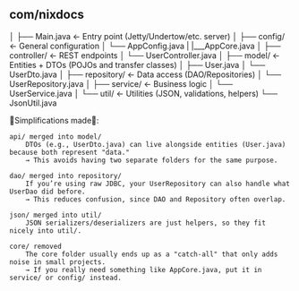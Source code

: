## com/nixdocs 
│
├── Main.java              ← Entry point (Jetty/Undertow/etc. server)
│
├── config/                ← General configuration
│   └── AppConfig.java
|   |___AppCore.java
│
├── controller/            ← REST endpoints
│   └── UserController.java
│
├── model/                 ← Entities + DTOs (POJOs and transfer classes)
│   ├── User.java
│   └── UserDto.java
│
├── repository/            ← Data access (DAO/Repositories)
│   └── UserRepository.java
│
├── service/               ← Business logic
│   └── UserService.java
│
└── util/                  ← Utilities (JSON, validations, helpers)
    └── JsonUtil.java


🔄Simplifications made🔄: 

    api/ merged into model/
        DTOs (e.g., UserDto.java) can live alongside entities (User.java) because both represent "data."
        → This avoids having two separate folders for the same purpose.

    dao/ merged into repository/
        If you’re using raw JDBC, your UserRepository can also handle what UserDao did before.
        → This reduces confusion, since DAO and Repository often overlap.

    json/ merged into util/
        JSON serializers/deserializers are just helpers, so they fit nicely into util/.

    core/ removed
        The core folder usually ends up as a "catch-all" that only adds noise in small projects.
        → If you really need something like AppCore.java, put it in service/ or config/ instead.